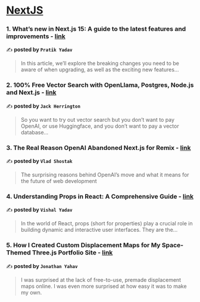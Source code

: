 
<h1><a href=https://medium.com/tag/nextjs/recommended target="_blank" rel="noopener noreferrer">NextJS</a></h1>
<h3>1. What’s new in Next.js 15: A guide to the latest features and improvements - <a href="https://medium.com/towardsdev/whats-new-in-next-js-15-a-guide-to-the-latest-features-and-improvements-945028cee403" target="_blank" rel="noopener noreferrer">link</a></h3>

✍️ **posted by `Pratik Yadav`**

<blockquote>In this article, we’ll explore the breaking changes you need to be aware of when upgrading, as well as the exciting new features…</blockquote>

<h3>2. 100% Free Vector Search with OpenLlama, Postgres, Node.js and Next.js - <a href="https://medium.com/javascript-in-plain-english/100-free-vector-search-with-openllama-postgres-nodejs-and-nextjs-e496856766f7" target="_blank" rel="noopener noreferrer">link</a></h3>

✍️ **posted by `Jack Herrington`**

<blockquote>So you want to try out vector search but you don’t want to pay OpenAI, or use Huggingface, and you don’t want to pay a vector database…</blockquote>

<h3>3. The Real Reason OpenAI Abandoned Next.js for Remix - <a href="https://medium.com/@ImpactInsider/the-real-reason-openai-abandoned-next-js-for-remix-a4b2622ee9b2" target="_blank" rel="noopener noreferrer">link</a></h3>

✍️ **posted by `Vlad Shostak`**

<blockquote>The surprising reasons behind OpenAI’s move and what it means for the future of web development</blockquote>

<h3>4. Understanding Props in React: A Comprehensive Guide - <a href="https://medium.com/javascript-in-plain-english/understanding-props-in-react-a-comprehensive-guide-2c7d30dcd30f" target="_blank" rel="noopener noreferrer">link</a></h3>

✍️ **posted by `Vishal Yadav`**

<blockquote>In the world of React, props (short for properties) play a crucial role in building dynamic and interactive user interfaces. They are the…</blockquote>

<h3>5. How I Created Custom Displacement Maps for My Space-Themed Three.js Portfolio Site - <a href="https://medium.com/javascript-in-plain-english/how-i-created-custom-displacement-maps-for-my-space-themed-three-js-portfolio-site-642b52700941" target="_blank" rel="noopener noreferrer">link</a></h3>

✍️ **posted by `Jonathan Yahav`**

<blockquote>I was surprised at the lack of free-to-use, premade displacement maps online. I was even more surprised at how easy it was to make my own.</blockquote>

